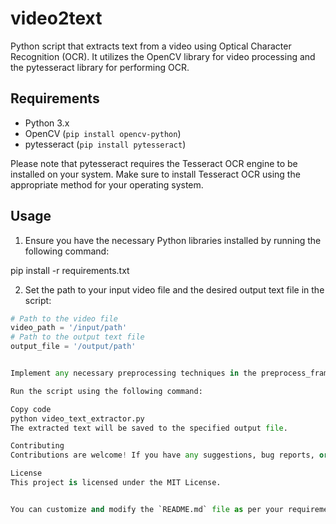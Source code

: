 # video2text

Python script that extracts text from a video using Optical Character Recognition (OCR). It utilizes the OpenCV library for video processing and the pytesseract library for performing OCR.

## Requirements

- Python 3.x
- OpenCV (`pip install opencv-python`)
- pytesseract (`pip install pytesseract`)

Please note that pytesseract requires the Tesseract OCR engine to be installed on your system. Make sure to install Tesseract OCR using the appropriate method for your operating system.

## Usage

1. Ensure you have the necessary Python libraries installed by running the following command:

pip install -r requirements.txt


2. Set the path to your input video file and the desired output text file in the script:

```python
# Path to the video file
video_path = '/input/path'
# Path to the output text file
output_file = '/output/path'


Implement any necessary preprocessing techniques in the preprocess_frame function. This function allows you to resize, denoise, enhance quality, or apply other preprocessing steps to the frame.

Run the script using the following command:

Copy code
python video_text_extractor.py
The extracted text will be saved to the specified output file.

Contributing
Contributions are welcome! If you have any suggestions, bug reports, or feature requests, please open an issue or submit a pull request.

License
This project is licensed under the MIT License.


You can customize and modify the `README.md` file as per your requirements. Don't forget to include any additional information or instructions that you think would be helpful for users of your script.


